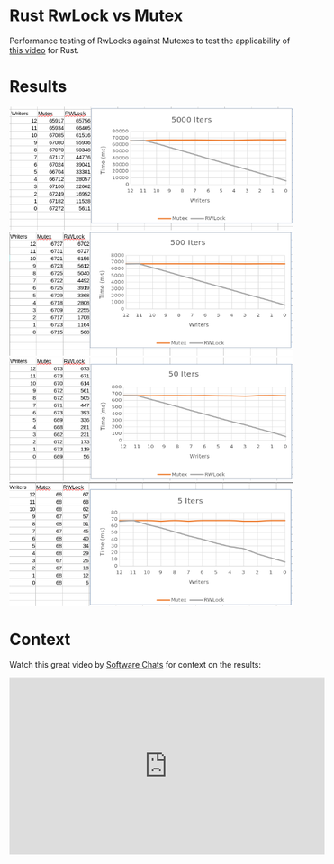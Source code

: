 # Rust RwLock vs Mutex
Performance testing of RwLocks against Mutexes to test the applicability of [this video](https://www.youtube.com/watch?v=nFtauTYiJlA) for Rust.

# Results
![](/images/5000iters.png)
![](/images/500iters.png)
![](/images/50iters.png)
![](/images/5iters.png)

# Context
Watch this great video by [Software Chats](https://www.youtube.com/@softwarechats9307) for context on the results:
<iframe width="560" height="315" src="https://www.youtube.com/embed/nFtauTYiJlA?si=B6-Wv8rawZpXkKN9" title="YouTube video player" frameborder="0" allow="accelerometer; autoplay; clipboard-write; encrypted-media; gyroscope; picture-in-picture; web-share" allowfullscreen></iframe>